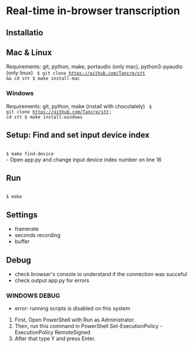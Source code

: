 # Real-time in-browser transcription

## Installatio

## Mac & Linux
Requirements: git, python, make, portaudio (only mac), python3-pyaudio (only linux)
<code>
$ git clone https://github.com/Tancre/stt && cd stt
$ make install-mac
</code>

### Windows
Requirements: git, python, make (install with chocolately)
<code>
$ git clone https://github.com/Tancre/stt; cd stt
$ make install-windows
</code>

## Setup: Find and set input device index
<code>
$ make find-device
</code>
- Open app.py and change input device index number on line 16

## Run 
<code>
$ make
</code>

## Settings
- framerate
- seconds recording
- buffer

## Debug
- check browser's console to understand if the connection was succeful
- check output app.py for errors

### WINDOWS DEBUG

- error: running scripts is disabled on this system
1. First, Open PowerShell with Run as Administrator.
2. Then, run this command in PowerShell
	Set-ExecutionPolicy -ExecutionPolicy RemoteSigned
3. After that type Y and press Enter.
